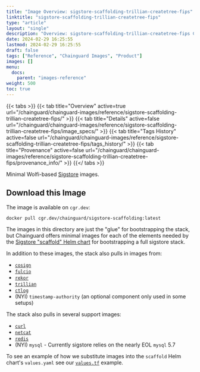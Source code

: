 ```yaml
---
title: "Image Overview: sigstore-scaffolding-trillian-createtree-fips"
linktitle: "sigstore-scaffolding-trillian-createtree-fips"
type: "article"
layout: "single"
description: "Overview: sigstore-scaffolding-trillian-createtree-fips Chainguard Image"
date: 2024-02-29 16:25:55
lastmod: 2024-02-29 16:25:55
draft: false
tags: ["Reference", "Chainguard Images", "Product"]
images: []
menu: 
  docs: 
    parent: "images-reference"
weight: 500
toc: true
---
```


{{< tabs >}}
{{< tab title="Overview" active=true url="/chainguard/chainguard-images/reference/sigstore-scaffolding-trillian-createtree-fips/" >}}
{{< tab title="Details" active=false url="/chainguard/chainguard-images/reference/sigstore-scaffolding-trillian-createtree-fips/image_specs/" >}}
{{< tab title="Tags History" active=false url="/chainguard/chainguard-images/reference/sigstore-scaffolding-trillian-createtree-fips/tags_history/" >}}
{{< tab title="Provenance" active=false url="/chainguard/chainguard-images/reference/sigstore-scaffolding-trillian-createtree-fips/provenance_info/" >}}
{{</ tabs >}}



<!--overview:start-->
Minimal Wolfi-based [Sigstore](https://sigstore.dev) images.
<!--overview:end-->

<!--getting:start-->
## Download this Image
The image is available on `cgr.dev`:

```
docker pull cgr.dev/chainguard/sigstore-scaffolding:latest
```
<!--getting:end-->

<!--body:start-->


The images in this directory are just the "glue" for bootstrapping the stack,
but Chainguard offers minimal images for each of the elements needed by the
[Sigstore "scaffold" Helm chart](https://github.com/sigstore/helm-charts/tree/main/charts/scaffold)
for bootstrapping a full sigstore stack.

In addition to these images, the stack also pulls in images from:
- [`cosign`](../cosign)
- [`fulcio`](../fulcio/)
- [`rekor`](../rekor)
- [`trillian`](../trillian)
- [`ctlog`](../ctlog)
- (NYI) `timestamp-authority` (an optional component only used in some setups)

The stack also pulls in several support images:
- [`curl`](../curl)
- [`netcat`](../netcat)
- [`redis`](../redis)
- (NYI) `mysql` - Currently sigstore relies on the nearly EOL `mysql` 5.7

To see an example of how we substitute images into the `scaffold` Helm chart's
`values.yaml` see our [`values.tf`](./tests/values.tf) example.
<!--body:end-->

